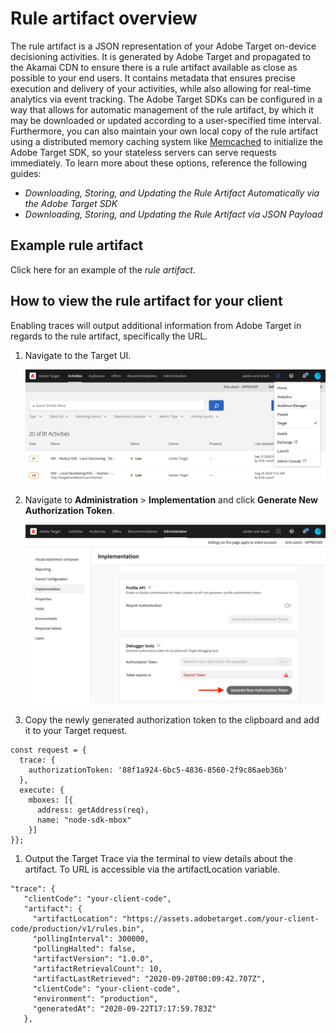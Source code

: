 # Rule artifact overview

The rule artifact is a JSON representation of your Adobe Target on-device decisioning activities. It is generated by Adobe Target and propagated to the Akamai CDN to ensure there is a rule artifact available as close as possible to your end users. It contains metadata that ensures precise execution and delivery of your activities, while also allowing for real-time analytics via event tracking. The Adobe Target SDKs can be configured in a way that allows for automatic management of the rule artifact, by which it may be downloaded or updated according to a user-specified time interval. Furthermore, you can also maintain your own local copy of the rule artifact using a distributed memory caching system like [Memcached](https://memcached.org/) to initialize the Adobe Target SDK, so your stateless servers can serve requests immediately. To learn more about these options, reference the following guides:

* *Downloading, Storing, and Updating the Rule Artifact Automatically via the Adobe Target SDK*
* *Downloading, Storing, and Updating the Rule Artifact via JSON Payload*

## Example rule artifact

Click here for an example of the *rule artifact*.

## How to view the rule artifact for your client

Enabling traces will output additional information from Adobe Target in regards to the rule artifact, specifically the URL.

1. Navigate to the Target UI.

   <!--*Insert image-target-ui-1.png*-->
   ![alt image](./rule-artifact-1.png)

1. Navigate to **Administration** > **Implementation** and click **Generate New Authorization Token**.

   <!--*Insert image-target-ui-2.png*-->
   ![alt image](./rule-artifact-2.png)

1. Copy the newly generated authorization token to the clipboard and add it to your Target request.

```
const request = {
  trace: {
    authorizationToken: '88f1a924-6bc5-4836-8560-2f9c86aeb36b'
  },
  execute: {
    mboxes: [{
      address: getAddress(req),
      name: "node-sdk-mbox"
    }]
}};
```

1. Output the Target Trace via the terminal to view details about the artifact. To URL is accessible via the artifactLocation variable.

```
"trace": {
   "clientCode": "your-client-code",
   "artifact": {
     "artifactLocation": "https://assets.adobetarget.com/your-client-code/production/v1/rules.bin",
     "pollingInterval": 300000,
     "pollingHalted": false,
     "artifactVersion": "1.0.0",
     "artifactRetrievalCount": 10,
     "artifactLastRetrieved": "2020-09-20T00:09:42.707Z",
     "clientCode": "your-client-code",
     "environment": "production",
     "generatedAt": "2020-09-22T17:17:59.783Z"
   },
   ```